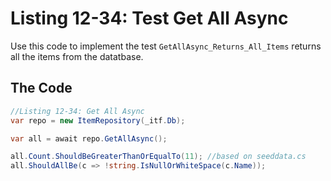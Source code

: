 # Listing 12-34: Test Get All Async

Use this code to implement the test `GetAllAsync_Returns_All_Items` returns all the items from the datatbase.

## The Code  

```cs
//Listing 12-34: Get All Async
var repo = new ItemRepository(_itf.Db);

var all = await repo.GetAllAsync();

all.Count.ShouldBeGreaterThanOrEqualTo(11); //based on seeddata.cs
all.ShouldAllBe(c => !string.IsNullOrWhiteSpace(c.Name));
```  